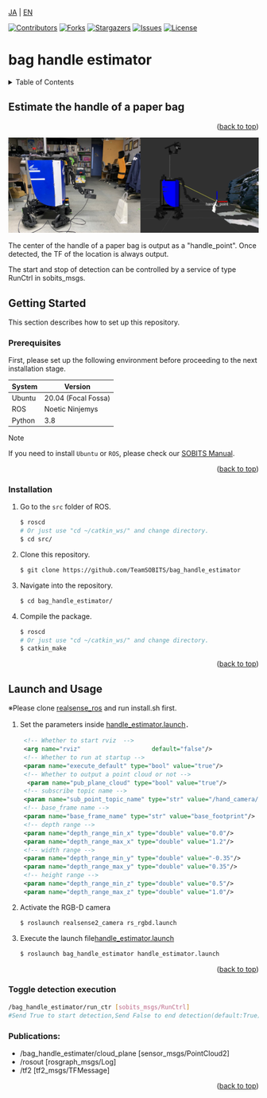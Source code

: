  <a name="readme-top"></a>

[JA](README.md) | [EN](README.en.md)

[![Contributors][contributors-shield]][contributors-url]
[![Forks][forks-shield]][forks-url]
[![Stargazers][stars-shield]][stars-url]
[![Issues][issues-shield]][issues-url]
[![License][license-shield]][license-url]

# bag handle estimator

<!-- TABLE OF CONTENTS -->
<details>
  <summary>Table of Contents</summary>
  <ol>
    <li>
      <a href="#Estimate the handle of a paper bag">Estimate the handle of a paper bag</a>
    </li>
    <li>
      <a href="#getting-started">Getting Started</a>
      <ul>
        <li><a href="#prerequisites">Prerequisites</a></li>
        <li><a href="#installation">Installation</a></li>
      </ul>
    </li>
    <li>
    　<a href="#launch-and-usage">Launch and Usage</a>
    </li>
  </ol>
</details>


<!-- INTRODUCTION -->
## Estimate the handle of a paper bag

<p align="right">(<a href="#readme-top">back to top</a>)</p>

![Execute Result](img/estimate.png)

The center of the handle of a paper bag is output as a "handle_point".
Once detected, the TF of the location is always output.

The start and stop of detection can be controlled by a service of type RunCtrl in sobits_msgs.


<!-- GETTING STARTED -->
## Getting Started

This section describes how to set up this repository.

### Prerequisites

First, please set up the following environment before proceeding to the next installation stage.

| System  | Version |
| ------------- | ------------- |
| Ubuntu | 20.04 (Focal Fossa) |
| ROS | Noetic Ninjemys |
| Python | 3.8 |

> [!NOTE]
> If you need to install `Ubuntu` or `ROS`, please check our [SOBITS Manual](https://github.com/TeamSOBITS/sobits_manual#%E9%96%8B%E7%99%BA%E7%92%B0%E5%A2%83%E3%81%AB%E3%81%A4%E3%81%84%E3%81%A6).

<p align="right">(<a href="#readme-top">back to top</a>)</p>


### Installation

1. Go to the `src` folder of ROS.
   ```sh
   $ roscd
   # Or just use "cd ~/catkin_ws/" and change directory.
   $ cd src/
   ```
2. Clone this repository.
   ```sh
   $ git clone https://github.com/TeamSOBITS/bag_handle_estimator
   ```
3. Navigate into the repository.
   ```sh
   $ cd bag_handle_estimator/
   ```
4. Compile the package.
   ```sh
   $ roscd
   # Or just use "cd ~/catkin_ws/" and change directory.
   $ catkin_make
   ```

<p align="right">(<a href="#readme-top">back to top</a>)</p>


<!-- LAUNCH AND USAGE EXAMPLES -->
## Launch and Usage
※Please clone [realsense_ros](https://github.com/TeamSOBITS/realsense_ros) and run install.sh first.



1. Set the parameters inside [handle_estimator.launch](launch/handle_estimator.launch)．
   ```xml
    <!-- Whether to start rviz  -->
    <arg name="rviz"                    default="false"/>
    <!-- Whether to run at startup -->
    <param name="execute_default" type="bool" value="true"/>
    <!-- Whether to output a point cloud or not -->
	 <param name="pub_plane_cloud" type="bool" value="true"/>
    <!-- subscribe topic name -->
    <param name="sub_point_topic_name" type="str" value="/hand_camera/depth_registered/points"/>
    <!-- base_frame name -->
    <param name="base_frame_name" type="str" value="base_footprint"/>
    <!-- depth range -->
    <param name="depth_range_min_x" type="double" value="0.0"/>
    <param name="depth_range_max_x" type="double" value="1.2"/>
    <!-- width range -->
    <param name="depth_range_min_y" type="double" value="-0.35"/>
    <param name="depth_range_max_y" type="double" value="0.35"/>
    <!-- height range -->
    <param name="depth_range_min_z" type="double" value="0.5"/>
    <param name="depth_range_max_z" type="double" value="1.0"/>
   

2. Activate the RGB-D camera
   ```sh
   $ roslaunch realsense2_camera rs_rgbd.launch
   ```


2. Execute the launch file[handle_estimator.launch](launch/handle_estimator.launch)
   ```sh
   $ roslaunch bag_handle_estimator handle_estimator.launch
   ```

<p align="right">(<a href="#readme-top">back to top</a>)</p>

### Toggle detection execution
```bash
/bag_handle_estimator/run_ctr [sobits_msgs/RunCtrl]
#Send True to start detection,Send False to end detection(default:True)
```

### Publications:
 * /bag_handle_estimater/cloud_plane [sensor_msgs/PointCloud2]
 * /rosout [rosgraph_msgs/Log]
 * /tf2 [tf2_msgs/TFMessage]




<p align="right">(<a href="#readme-top">back to top</a>)</p>


<!-- MARKDOWN LINKS & IMAGES -->
<!-- https://www.markdownguide.org/basic-syntax/#reference-style-links -->
[contributors-shield]: https://img.shields.io/github/contributors/TeamSOBITS/bag_handle_estimator.svg?style=for-the-badge
[contributors-url]: https://github.com/TeamSOBITS/bag_handle_estimator/graphs/contributors
[forks-shield]: https://img.shields.io/github/forks/TeamSOBITS/bag_handle_estimator.svg?style=for-the-badge
[forks-url]: https://github.com/TeamSOBITS/bag_handle_estimator/network/members
[stars-shield]: https://img.shields.io/github/stars/TeamSOBITS/bag_handle_estimator.svg?style=for-the-badge
[stars-url]: https://github.com/TeamSOBITS/bag_handle_estimator/stargazers
[issues-shield]: https://img.shields.io/github/issues/TeamSOBITS/bag_handle_estimator.svg?style=for-the-badge
[issues-url]: https://github.com/TeamSOBITS/bag_handle_estimator/issues
[license-shield]: https://img.shields.io/github/license/TeamSOBITS/bag_handle_estimator.svg?style=for-the-badge
[license-url]: LICENSE
